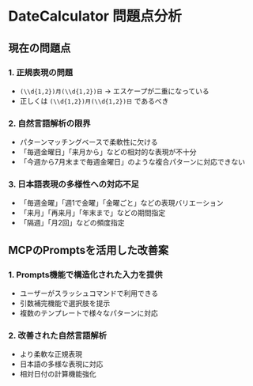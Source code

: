 # DateCalculator 問題点分析

## 現在の問題点

### 1. 正規表現の問題
- `(\\d{1,2})月(\\d{1,2})日` → エスケープが二重になっている
- 正しくは `(\\d{1,2})月(\\d{1,2})日` であるべき

### 2. 自然言語解析の限界
- パターンマッチングベースで柔軟性に欠ける
- 「毎週金曜日」「来月から」などの相対的な表現が不十分
- 「今週から7月末まで毎週金曜日」のような複合パターンに対応できない

### 3. 日本語表現の多様性への対応不足
- 「毎週金曜」「週1で金曜」「金曜ごと」などの表現バリエーション
- 「来月」「再来月」「年末まで」などの期間指定
- 「隔週」「月2回」などの頻度指定

## MCPのPromptsを活用した改善案

### 1. Prompts機能で構造化された入力を提供
- ユーザーがスラッシュコマンドで利用できる
- 引数補完機能で選択肢を提示
- 複数のテンプレートで様々なパターンに対応

### 2. 改善された自然言語解析
- より柔軟な正規表現
- 日本語の多様な表現に対応
- 相対日付の計算機能強化
